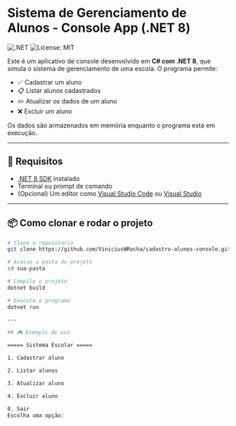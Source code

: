 # Sistema de Gerenciamento de Alunos - Console App (.NET 8)

![.NET](https://img.shields.io/badge/.NET-8.0-blue)
![License: MIT](https://img.shields.io/badge/License-MIT-yellow.svg)

Este é um aplicativo de console desenvolvido em **C# com .NET 8**, que simula o sistema de gerenciamento de uma escola. O programa permite:

- ✅ Cadastrar um aluno  
- 📋 Listar alunos cadastrados  
- ✏️ Atualizar os dados de um aluno  
- ❌ Excluir um aluno  

Os dados são armazenados em memória enquanto o programa está em execução.

---

## 🧰 Requisitos

- [.NET 8 SDK](https://dotnet.microsoft.com/en-us/download/dotnet/8.0) instalado
- Terminal ou prompt de comando
- (Opcional) Um editor como [Visual Studio Code](https://code.visualstudio.com/) ou [Visual Studio](https://visualstudio.microsoft.com/)

---

## 📦 Como clonar e rodar o projeto

```bash
# Clone o repositório
git clone https://github.com/ViniciusWRocha/cadastro-alunos-console.git

# Acesse a pasta do projeto
cd sua-pasta

# Compile o projeto
dotnet build

# Execute o programa
dotnet run

---

## 🎮 Exemplo de uso

===== Sistema Escolar =====

1. Cadastrar aluno

2. Listar alunos

3. Atualizar aluno

4. Excluir aluno

0. Sair
Escolha uma opção: